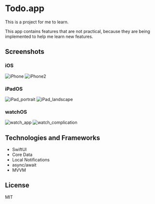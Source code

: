 Todo.app
========

This is a project for me to learn.

This app contains features that are not practical, because they are being implemented to help me learn new features.

## Screenshots

### iOS

![iPhone](https://user-images.githubusercontent.com/7714010/134753671-4e44cb02-500d-4f09-b2eb-ec95b7647a39.png)
![iPhone2](https://user-images.githubusercontent.com/7714010/134753675-44a32a3e-9968-445f-8c82-354ed0d6913a.png)

### iPadOS

![iPad_portrait](https://user-images.githubusercontent.com/7714010/134753679-2d1eadc8-6db5-4330-9e82-f99e285a480e.png)
![iPad_landscape](https://user-images.githubusercontent.com/7714010/134753683-4c6664ec-b24d-4a30-bffd-a0e8cb6945ee.png)

### watchOS

![watch_app](https://user-images.githubusercontent.com/7714010/134753686-13801ba6-7f6c-4af0-a5f6-a33cb564e076.png)
![watch_complication](https://user-images.githubusercontent.com/7714010/134753731-77758f23-ef5e-4182-a8cc-f670330f69da.png)

## Technologies and Frameworks

- SwiftUI
- Core Data
- Local Notifications
- async/await
- MVVM

## License

MIT
